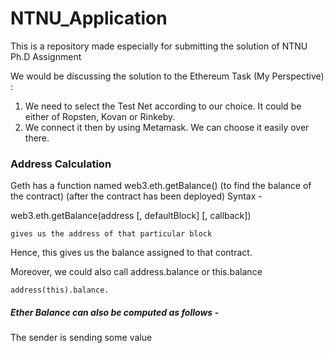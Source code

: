 # NTNU_Application
This is a repository made especially for submitting the solution of NTNU Ph.D Assignment

We would be discussing the solution to the Ethereum Task (My Perspective) :

1. We need to select the Test Net according to our choice. It could be either of Ropsten, Kovan or Rinkeby.
2. We connect it then by using Metamask. We can choose it easily over there.

### Address Calculation

Geth has a function named web3.eth.getBalance() (to find the balance of the contract)
(after the contract has been deployed)
Syntax - 

web3.eth.getBalance(address [, defaultBlock] [, callback]) 
```
gives us the address of that particular block
```
Hence, this gives us the balance assigned to that contract.

Moreover, we could also call address.balance or this.balance

```
address(this).balance.
```
##### Ether Balance can also be computed as follows -
The sender is sending some value
